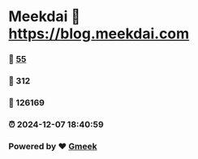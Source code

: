 # Meekdai :link: https://blog.meekdai.com 
### :page_facing_up: [55](https://blog.meekdai.com/tag.html) 
### :speech_balloon: 312 
### :hibiscus: 126169 
### :alarm_clock: 2024-12-07 18:40:59 
### Powered by :heart: [Gmeek](https://github.com/Meekdai/Gmeek)
